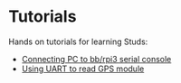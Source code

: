 # Tutorials

Hands on tutorials for learning Studs:

[console]: Console.html
[uartgps]: UartGps.html


 - [Connecting PC to bb/rpi3 serial console][console]
 - [Using UART to read GPS module][uartgps]
